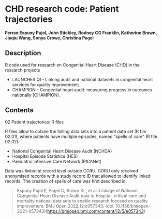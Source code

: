 # CHD research code: Patient trajectories

**Ferran Espuny Pujol, John Stickley, Rodney CG Franklin, Katherine Brown, Jiaqiu Wang, Sonya Crowe, Christina Pagel**

## Description

R code used for research on Congenital Heart Disease (CHD) in the research projects 

* LAUNCHES QI - Linking audit and national datasets in congenital heart services for quality improvement;
* CHAMPION - Congenital heart audit: measuring progress in outcomes nationally (CHAMPION).

## Contents

02 Patient trajectories: R files 

R files allow to cobine the folling data sets into a patient data set (R file 02.01), where patients have multiple episodes, named "spells of care" (R file 02.02):

* National Congenital Heart Disease Audit (NCHDA)
* Hospital Episode Statistics (HES)
* Paediatric Intensive Care Network (PICANet)

Data was linked at record level outside CORU. 
CORU only received anonymised records with a study record ID that allowed to identify linked records.
The creation of spells of care was first described in:
> Espuny Pujol F, Pagel C, Brown KL, et al. Linkage of National Congenital Heart Disease Audit data to hospital, critical care and mortality national data sets to enable research focused on quality improvement. BMJ Open 2022;12:e057343. {doi: 10.1136/bmjopen-2021-057343}(<https://bmjopen.bmj.com/content/12/5/e057343>)
